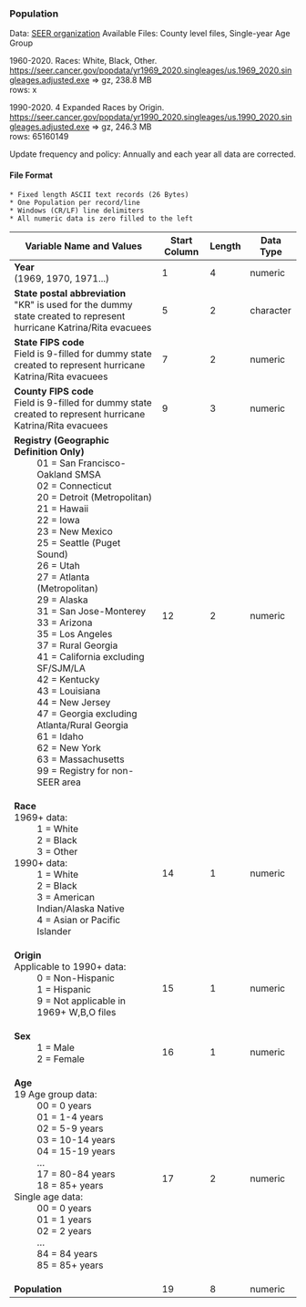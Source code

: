 ### Population

Data: [SEER organization](https://seer.cancer.gov/popdata/download.html)
Available Files:
  County level files, Single-year Age Group
  
  1960-2020. Races: White, Black, Other. <br> 
  https://seer.cancer.gov/popdata/yr1969_2020.singleages/us.1969_2020.singleages.adjusted.exe => gz, 238.8 MB<br>
  rows:  x <br>
  
  1990-2020. 4 Expanded Races by Origin. <br>
  https://seer.cancer.gov/popdata/yr1990_2020.singleages/us.1990_2020.singleages.adjusted.exe => gz, 246.3 MB<br> 
  rows: 65160149 <br> 
  
  Update frequency and policy:
  Annually and each year all data are corrected.
  
  #### File Format 
  
    * Fixed length ASCII text records (26 Bytes)
    * One Population per record/line 
    * Windows (CR/LF) line delimiters
    * All numeric data is zero filled to the left
    
 <table>
    	<thead>
		  <tr> 
		    <th scope="col">Variable Name and Values</th>
		    <th scope="col">Start Column</th>
		    <th scope="col">Length</th>
		    <th scope="col">Data Type</th>
		  </tr>
  	  </thead>
  <tr> 
    <td><strong>Year</strong><br>
      (1969, 1970, 1971...)</td>
    <td>1</td>
    <td>4</td>
    <td>numeric</td>
  </tr>
  <tr> 
    <td><strong>State postal abbreviation</strong><br>
    &quot;KR&quot; is used for the dummy state created to represent hurricane  Katrina/Rita evacuees</td>
    <td>5</td>
    <td>2</td>
    <td>character</td>
  </tr>
  <tr> 
    <td><strong>State FIPS code<br>
    </strong>Field is 9-filled for  dummy state created to represent hurricane  Katrina/Rita evacuees </td>
    <td> 
      <div>7</div>
    </td>
    <td> 
      <div>2</div>
    </td>
    <td>numeric</td>
  </tr>
  <tr> 
    <td><strong>County FIPS code</strong><br>
    Field is 9-filled for dummy state created to represent hurricane Katrina/Rita evacuees</td>
    <td>9</td>
    <td>3</td>
    <td>numeric</td>
  </tr>
  <tr> 
    <td> 
      <dl> 
        <dt><strong>Registry (Geographic Definition Only)</strong></dt>
        <dd>01 = San Francisco-Oakland SMSA</dd>
        <dd>02 = Connecticut</dd>
        <dd>20 = Detroit (Metropolitan)</dd>
        <dd>21 = Hawaii</dd>
        <dd>22 = Iowa</dd>
        <dd>23 = New Mexico</dd> 
        <dd>25 = Seattle (Puget Sound)</dd>
        <dd>26 = Utah</dd>
        <dd>27 = Atlanta (Metropolitan)</dd>
        <dd>29 = Alaska</dd>
        <dd>31 = San Jose-Monterey</dd>
        <dd>33 = Arizona</dd>
        <dd>35 = Los Angeles</dd>
        <dd>37 = Rural Georgia</dd>
        <dd>41 = California excluding SF/SJM/LA</dd>
        <dd>42 = Kentucky</dd>
        <dd>43 = Louisiana</dd>
        <dd>44 = New Jersey</dd>
        <dd>47 = Georgia excluding Atlanta/Rural Georgia</dd>
        <dd>61 = Idaho</dd>
		<dd>62 = New York</dd>
		<dd>63 = Massachusetts</dd>
		<dd>99 = Registry for non-SEER area</dd>
      </dl>
    </td>
    <td>12</td>
    <td>2</td>
    <td>numeric</td>
  </tr>
  <tr> 
    <td>
    <dl> 
  <dt><strong>Race</strong><br>
    1969+ data:</dt>
        <dd>1 = White</dd> 
        <dd>2 = Black</dd> 
        <dd>3 = Other</dd> 
        <dt>1990+ data:</dt>
        <dd>1 = White</dd> 
        <dd>2 = Black</dd> 
        <dd>3 = American Indian/Alaska Native</dd> 
        <dd>4 = Asian or Pacific Islander</dd> 
    </dl>
    </td>
    <td>14</td>
    <td>1</td>
    <td>numeric</td>
  </tr>
  <tr> 
    <td>
      <dl> 
        <dt><strong>Origin</strong><br>
         Applicable to 1990+ data: 
        </dt> 
        <dd>0 = Non-Hispanic</dd> 
        <dd>1 = Hispanic</dd> 
        <dd>9 = Not applicable in 1969+ W,B,O files</dd>
      </dl>
    </td>
    <td>15</td>
    <td>1</td>
    <td>numeric</td>
  </tr>
  <tr> 
    <td> 
      <dl> 
        <dt><strong>Sex</strong></dt>
        <dd>1 = Male</dd>  
        <dd>2 = Female</dd>  
      </dl>
    </td>
    <td>16</td>
    <td>1</td>
    <td>numeric</td>
  </tr>
  <tr> 
    <td> 
      <dl> 
        <dt><strong>Age</strong><br>
					   19 Age group data:</dt>
        <dd>00 = 0 years</dd>  
        <dd>01 = 1-4 years</dd>  
        <dd>02 = 5-9 years</dd>  
        <dd>03 = 10-14 years</dd>  
        <dd>04 = 15-19 years</dd>  
        <dd>&#133;</dd>  
        <dd>17 = 80-84 years</dd>  
        <dd>18 = 85+ years</dd>  
        <dt>Single age data:</dt>
        <dd>00 = 0 years</dd>  
        <dd>01 = 1 years</dd>  
        <dd>02 = 2 years</dd>  
        <dd>&#133;</dd>  
        <dd>84 = 84 years</dd>  
        <dd>85 = 85+ years</dd>  
      </dl>
    </td>
    <td>17</td>
    <td>2</td>
    <td>numeric</td>
  </tr>
  <tr> 
    <td><strong>Population</strong></td>
    <td>19</td>
    <td>8</td>
    <td>numeric</td>
  </tr>
  </table>   
 
